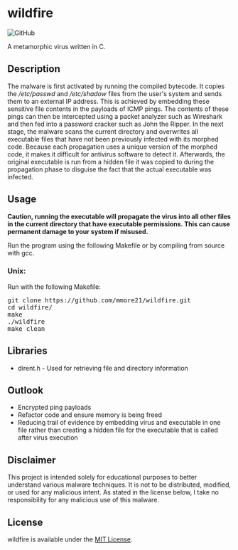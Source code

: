 # wildfire

![GitHub](https://img.shields.io/github/license/mmore21/wildfire)

A metamorphic virus written in C.

## Description

The malware is first activated by running the compiled bytecode. It copies the */etc/passwd* and */etc/shadow* files from the user's system and sends them to an external IP address. This is achieved by embedding these sensitive file contents in the payloads of ICMP pings. The contents of these pings can then be intercepted using a packet analyzer such as Wireshark and then fed into a password cracker such as John the Ripper. In the next stage, the malware scans the current directory and overwrites all executable files that have not been previously infected with its morphed code. Because each propagation uses a unique version of the morphed code, it makes it difficult for antivirus software to detect it. Afterwards, the original executable is run from a hidden file it was copied to during the propagation phase to disguise the fact that the actual executable was infected.

## Usage

**Caution, running the executable will propagate the virus into all other files in the current directory that have executable permissions. This can cause permanent damage to your system if misused.**

Run the program using the following Makefile or by compiling from source with gcc.

### Unix:

Run with the following Makefile:
<pre>
git clone https://github.com/mmore21/wildfire.git
cd wildfire/
make
./wildfire
make clean
</pre>

## Libraries

* dirent.h - Used for retrieving file and directory information

## Outlook

* Encrypted ping payloads
* Refactor code and ensure memory is being freed
* Reducing trail of evidence by embedding virus and executable in one file rather than creating a hidden file for the executable that is called after virus execution

## Disclaimer

This project is intended solely for educational purposes to better understand various malware techniques. It is not to be distributed, modified, or used for any malicious intent. As stated in the license below, I take no responsibility for any malicious use of this malware.

## License

wildfire is available under the [MIT License](https://github.com/mmore21/wildfire/blob/master/LICENSE).